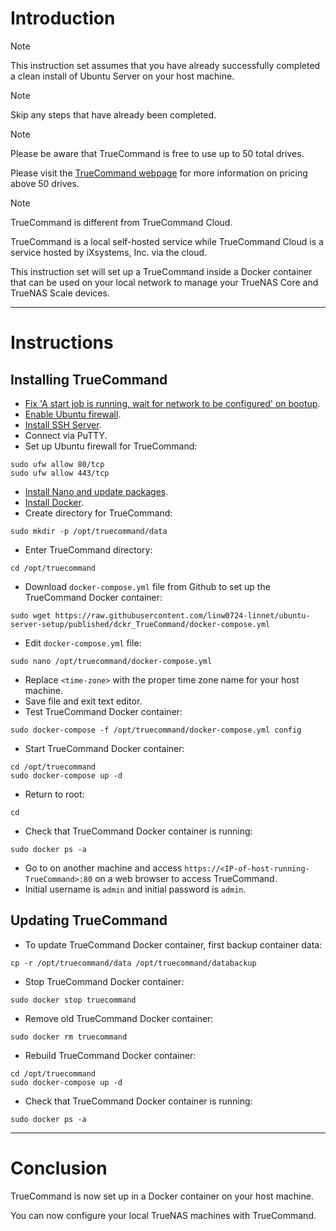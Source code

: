# Introduction
> [!NOTE]
> This instruction set assumes that you have already successfully completed a clean install of Ubuntu Server on your host machine.

> [!NOTE]
> Skip any steps that have already been completed.

> [!NOTE]
> Please be aware that TrueCommand is free to use up to 50 total drives.
> 
> Please visit the [TrueCommand webpage](https://www.truenas.com/truecommand/) for more information on pricing above 50 drives.

> [!NOTE]
> TrueCommand is different from TrueCommand Cloud.
> 
> TrueCommand is a local self-hosted service while TrueCommand Cloud is a service hosted by iXsystems, Inc. via the cloud.

This instruction set will set up a TrueCommand inside a Docker container that can be used on your local network to manage your TrueNAS Core and TrueNAS Scale devices.

-----
# Instructions
## Installing TrueCommand
* [Fix 'A start job is running, wait for network to be configured' on bootup](/fix_network-bootup/readme.md).
* [Enable Ubuntu firewall](/enable_firewall/readme.md).
* [Install SSH Server](/install_ssh-server/readme.md).
* Connect via PuTTY.
* Set up Ubuntu firewall for TrueCommand:
```
sudo ufw allow 80/tcp
sudo ufw allow 443/tcp
```
* [Install Nano and update packages](/install_nano/readme.md).
* [Install Docker](/install_docker/readme.md).
* Create directory for TrueCommand:
```
sudo mkdir -p /opt/truecommand/data
```
* Enter TrueCommand directory:
```
cd /opt/truecommand
```
* Download `docker-compose.yml` file from Github to set up the TrueCommand Docker container:
```
sudo wget https://raw.githubusercontent.com/linw0724-linnet/ubuntu-server-setup/published/dckr_TrueCommand/docker-compose.yml
```
* Edit `docker-compose.yml` file:
```
sudo nano /opt/truecommand/docker-compose.yml
```
* Replace `<time-zone>` with the proper time zone name for your host machine.
* Save file and exit text editor.
* Test TrueCommand Docker container:
```
sudo docker-compose -f /opt/truecommand/docker-compose.yml config
```
* Start TrueCommand Docker container:
```
cd /opt/truecommand
sudo docker-compose up -d
```
* Return to root:
```
cd
```
* Check that TrueCommand Docker container is running:
```
sudo docker ps -a
```
* Go to on another machine and access `https://<IP-of-host-running-TrueCommand>:80` on a web browser to access TrueCommand.
* Initial username is `admin` and initial password is `admin`.
## Updating TrueCommand
* To update TrueCommand Docker container, first backup container data:
```
cp -r /opt/truecommand/data /opt/truecommand/databackup
```
* Stop TrueCommand Docker container:
```
sudo docker stop truecommand
```
* Remove old TrueCommand Docker container:
```
sudo docker rm truecommand
```
* Rebuild TrueCommand Docker container:
```
cd /opt/truecommand
sudo docker-compose up -d
```
* Check that TrueCommand Docker container is running:
```
sudo docker ps -a
```
-----
# Conclusion
TrueCommand is now set up in a Docker container on your host machine.

You can now configure your local TrueNAS machines with TrueCommand.